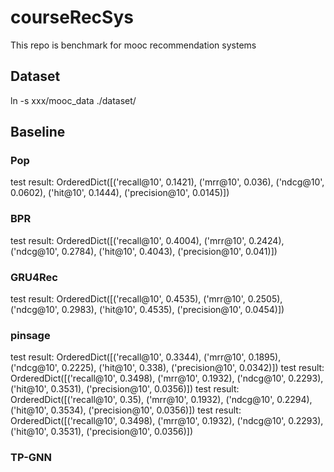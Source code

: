 # courseRecSys
This repo is benchmark for mooc recommendation systems

## Dataset
ln -s xxx/mooc_data ./dataset/

## Baseline
### Pop
test result: OrderedDict([('recall@10', 0.1421), ('mrr@10', 0.036), ('ndcg@10', 0.0602), ('hit@10', 0.1444), ('precision@10', 0.0145)])

### BPR
test result: OrderedDict([('recall@10', 0.4004), ('mrr@10', 0.2424), ('ndcg@10', 0.2784), ('hit@10', 0.4043), ('precision@10', 0.041)])

### GRU4Rec
test result: OrderedDict([('recall@10', 0.4535), ('mrr@10', 0.2505), ('ndcg@10', 0.2983), ('hit@10', 0.4535), ('precision@10', 0.0454)])

### pinsage
test result: OrderedDict([('recall@10', 0.3344), ('mrr@10', 0.1895), ('ndcg@10', 0.2225), ('hit@10', 0.338), ('precision@10', 0.0342)])
test result: OrderedDict([('recall@10', 0.3498), ('mrr@10', 0.1932), ('ndcg@10', 0.2293), ('hit@10', 0.3531), ('precision@10', 0.0356)])
test result: OrderedDict([('recall@10', 0.35), ('mrr@10', 0.1932), ('ndcg@10', 0.2294), ('hit@10', 0.3534), ('precision@10', 0.0356)])
test result: OrderedDict([('recall@10', 0.3498), ('mrr@10', 0.1932), ('ndcg@10', 0.2293), ('hit@10', 0.3531), ('precision@10', 0.0356)])

### TP-GNN
